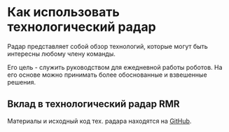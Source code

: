 # Как использовать технологический радар

Радар представляет собой обзор технологий, которые могут быть интересны любому члену команды.

Его цель - служить руководством для ежедневной работы роботов. На его основе можно принимать более обоснованные и взвешенные решения.

## Вклад в технологический радар RMR

Материалы и исходный код тех. радара находятся на [GitHub](https://github.com/RedMadRobot/techradar-android/).
